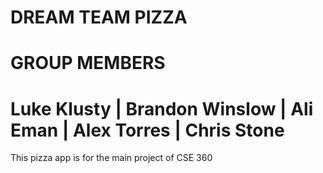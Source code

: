 # DREAM TEAM PIZZA

# GROUP MEMBERS

# Luke Klusty | Brandon Winslow | Ali Eman | Alex Torres | Chris Stone

This pizza app is for the main project of CSE 360

